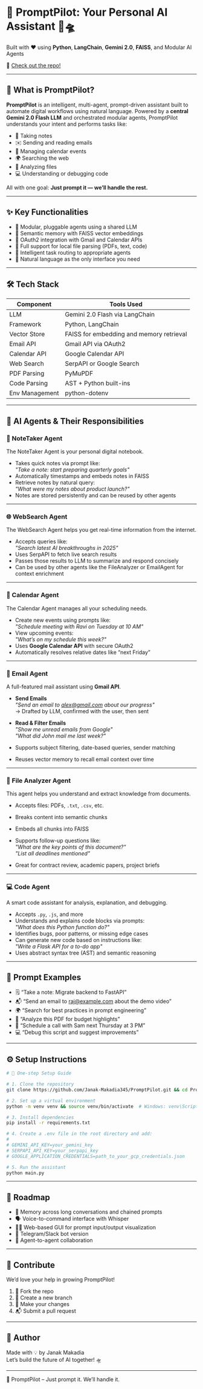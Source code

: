 # 🚀 PromptPilot: Your Personal AI Assistant 🧠🛸  
Built with ❤️ using **Python**, **LangChain**, **Gemini 2.0**, **FAISS**, and Modular AI Agents

🔗 [Check out the repo!](https://github.com/Janak-Makadia345/PromptPilot.git)

---

## 🤖 What is PromptPilot?

**PromptPilot** is an intelligent, multi-agent, prompt-driven assistant built to automate digital workflows using natural language. Powered by a **central Gemini 2.0 Flash LLM** and orchestrated modular agents, PromptPilot understands your intent and performs tasks like:

- 🧠 Taking notes  
- ✉️ Sending and reading emails  
- 📅 Managing calendar events  
- 🌍 Searching the web  
- 📂 Analyzing files  
- 💻 Understanding or debugging code  

All with one goal: **Just prompt it — we’ll handle the rest.**

---

## ✨ Key Functionalities

- 🔁 Modular, pluggable agents using a shared LLM
- 🧠 Semantic memory with FAISS vector embeddings
- 🔐 OAuth2 integration with Gmail and Calendar APIs
- 📂 Full support for local file parsing (PDFs, text, code)
- 🧩 Intelligent task routing to appropriate agents
- 🧪 Natural language as the only interface you need

---

## 🛠️ Tech Stack

| Component       | Tools Used                                 |
|----------------|---------------------------------------------|
| LLM             | Gemini 2.0 Flash via LangChain              |
| Framework       | Python, LangChain                          |
| Vector Store    | FAISS for embedding and memory retrieval    |
| Email API       | Gmail API via OAuth2                        |
| Calendar API    | Google Calendar API                         |
| Web Search      | SerpAPI or Google Search                    |
| PDF Parsing     | PyMuPDF                                     |
| Code Parsing    | AST + Python built-ins                      |
| Env Management  | python-dotenv                               |

---

## 🧩 AI Agents & Their Responsibilities

### 📝 NoteTaker Agent
The NoteTaker Agent is your personal digital notebook.

- Takes quick notes via prompt like:  
  _"Take a note: start preparing quarterly goals"_
- Automatically timestamps and embeds notes in FAISS
- Retrieve notes by natural query:  
  _"What were my notes about product launch?"_
- Notes are stored persistently and can be reused by other agents

---

### 🌐 WebSearch Agent
The WebSearch Agent helps you get real-time information from the internet.

- Accepts queries like:  
  _"Search latest AI breakthroughs in 2025"_
- Uses SerpAPI to fetch live search results
- Passes those results to LLM to summarize and respond concisely
- Can be used by other agents like the FileAnalyzer or EmailAgent for context enrichment

---

### 📅 Calendar Agent
The Calendar Agent manages all your scheduling needs.

- Create new events using prompts like:  
  _"Schedule meeting with Ravi on Tuesday at 10 AM"_
- View upcoming events:  
  _"What’s on my schedule this week?"_
- Uses **Google Calendar API** with secure OAuth2
- Automatically resolves relative dates like “next Friday”

---

### 📧 Email Agent
A full-featured mail assistant using **Gmail API**.

- **Send Emails**  
  _"Send an email to alex@gmail.com about our progress"_  
  → Drafted by LLM, confirmed with the user, then sent

- **Read & Filter Emails**  
  _"Show me unread emails from Google"_  
  _"What did John mail me last week?"_

- Supports subject filtering, date-based queries, sender matching

- Reuses vector memory to recall email context over time

---

### 📂 File Analyzer Agent
This agent helps you understand and extract knowledge from documents.

- Accepts files: PDFs, `.txt`, `.csv`, etc.
- Breaks content into semantic chunks
- Embeds all chunks into FAISS
- Supports follow-up questions like:  
  _"What are the key points of this document?"_  
  _"List all deadlines mentioned"_

- Great for contract review, academic papers, project briefs

---

### 💻 Code Agent
A smart code assistant for analysis, explanation, and debugging.

- Accepts `.py`, `.js`, and more
- Understands and explains code blocks via prompts:  
  _"What does this Python function do?"_
- Identifies bugs, poor patterns, or missing edge cases
- Can generate new code based on instructions like:  
  _"Write a Flask API for a to-do app"_
- Uses abstract syntax tree (AST) and semantic reasoning

---

## 💬 Prompt Examples

- 🗒️ “Take a note: Migrate backend to FastAPI”
- 📬 “Send an email to raj@example.com about the demo video”
- 🌍 “Search for best practices in prompt engineering”
- 📂 “Analyze this PDF for budget highlights”
- 📅 “Schedule a call with Sam next Thursday at 3 PM”
- 💻 “Debug this script and suggest improvements”

---

## ⚙️ Setup Instructions

```bash
# 🔧 One-step Setup Guide

# 1. Clone the repository
git clone https://github.com/Janak-Makadia345/PromptPilot.git && cd PromptPilot

# 2. Set up a virtual environment
python -m venv venv && source venv/bin/activate  # Windows: venv\Scripts\activate

# 3. Install dependencies
pip install -r requirements.txt

# 4. Create a .env file in the root directory and add:
# 
# GEMINI_API_KEY=your_gemini_key
# SERPAPI_API_KEY=your_serpapi_key
# GOOGLE_APPLICATION_CREDENTIALS=path_to_your_gcp_credentials.json

# 5. Run the assistant
python main.py
```
---

## 🌱 Roadmap

- 🧵 Memory across long conversations and chained prompts  
- 🗣️ Voice-to-command interface with Whisper  
- 🧑‍💻 Web-based GUI for prompt input/output visualization  
- 📱 Telegram/Slack bot version  
- 🧠 Agent-to-agent collaboration  

---

## 🤝 Contribute

We’d love your help in growing PromptPilot!

1. 🍴 Fork the repo  
2. 🌱 Create a new branch  
3. 💾 Make your changes  
4. 📬 Submit a pull request  

---

## 👤 Author

Made with 💡 by Janak Makadia  
Let’s build the future of AI together! 🛸

---

🧠 PromptPilot – Just prompt it. We’ll handle it.
